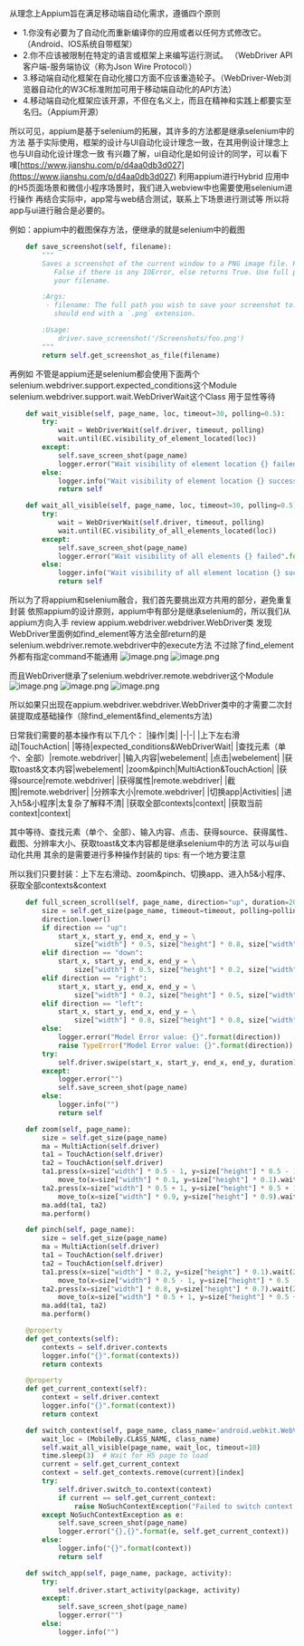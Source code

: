 从理念上Appium旨在满足移动端自动化需求，遵循四个原则

- 1.你没有必要为了自动化而重新编译你的应用或者以任何方式修改它。    （Android、IOS系统自带框架）
- 2.你不应该被限制在特定的语言或框架上来编写运行测试。    （WebDriver API客户端-服务端协议（称为Json Wire Protocol））
- 3.移动端自动化框架在自动化接口方面不应该重造轮子。（WebDriver-Web浏览器自动化的W3C标准附加可用于移动端自动化的API方法）
- 4.移动端自动化框架应该开源，不但在名义上，而且在精神和实践上都要实至名归。（Appium开源）

所以可见，appium是基于selenium的拓展，其许多的方法都是继承selenium中的方法
基于实际使用，框架的设计与UI自动化设计理念一致，在其用例设计理念上也与UI自动化设计理念一致
有兴趣了解，ui自动化是如何设计的同学，可以看下噢[https://www.jianshu.com/p/d4aa0db3d027](https://www.jianshu.com/p/d4aa0db3d027)
利用appium进行Hybrid 应用中的H5页面场景和微信小程序场景时，我们进入webview中也需要使用selenium进行操作
再结合实际中，app常与web结合测试，联系上下场景进行测试等
所以将app与ui进行融合是必要的。


例如：appium中的截图保存方法，便继承的就是selenium中的截图
```python
    def save_screenshot(self, filename):
        """
        Saves a screenshot of the current window to a PNG image file. Returns
           False if there is any IOError, else returns True. Use full paths in
           your filename.

        :Args:
         - filename: The full path you wish to save your screenshot to. This
           should end with a `.png` extension.

        :Usage:
            driver.save_screenshot('/Screenshots/foo.png')
        """
        return self.get_screenshot_as_file(filename)

```

再例如 不管是appium还是selenium都会使用下面两个
selenium.webdriver.support.expected_conditions这个Module
selenium.webdriver.support.wait.WebDriverWait这个Class
用于显性等待

```python
    def wait_visible(self, page_name, loc, timeout=30, polling=0.5):
        try:
            wait = WebDriverWait(self.driver, timeout, polling)
            wait.until(EC.visibility_of_element_located(loc))
        except:
            self.save_screen_shot(page_name)
            logger.error("Wait visibility of element location {} failed".format(loc))
        else:
            logger.info("Wait visibility of element location {} successful".format(loc))
            return self

    def wait_all_visible(self, page_name, loc, timeout=30, polling=0.5):
        try:
            wait = WebDriverWait(self.driver, timeout, polling)
            wait.until(EC.visibility_of_all_elements_located(loc))
        except:
            self.save_screen_shot(page_name)
            logger.error("Wait visibility of all elements {} failed".format(page_name))
        else:
            logger.info("Wait visibility of all element location {} successful".format(loc))
            return self
```

所以为了将appium和selenium融合，我们首先要挑出双方共用的部分，避免重复封装
依照appium的设计原则，appium中有部分是继承selenium的，所以我们从appium方向入手
review appium.webdriver.webdriver.WebDriver类
发现WebDriver里面例如find_element等方法全部return的是selenium.webdriver.remote.webdriver中的execute方法
不过除了find_element外都有指定command不能通用
![image.png](https://upload-images.jianshu.io/upload_images/20499241-f63aa2e0d51e1e74.png?imageMogr2/auto-orient/strip%7CimageView2/2/w/1240)
![image.png](https://upload-images.jianshu.io/upload_images/20499241-36fde1cad7e6c545.png?imageMogr2/auto-orient/strip%7CimageView2/2/w/1240)

而且WebDriver继承了selenium.webdriver.remote.webdriver这个Module
![image.png](https://upload-images.jianshu.io/upload_images/20499241-fc37939904282f6d.png?imageMogr2/auto-orient/strip%7CimageView2/2/w/1240)
![image.png](https://upload-images.jianshu.io/upload_images/20499241-84fc36d26c45f958.png?imageMogr2/auto-orient/strip%7CimageView2/2/w/1240)
![image.png](https://upload-images.jianshu.io/upload_images/20499241-6739890174e158ac.png?imageMogr2/auto-orient/strip%7CimageView2/2/w/1240)


所以如果只出现在appium.webdriver.webdriver.WebDriver类中的才需要二次封装提取成基础操作（除find_element&find_elements方法)

日常我们需要的基本操作有以下几个：
|操作|类|
|-|-|
|上下左右滑动|TouchAction|
|等待|expected_conditions&WebDriverWait|
|查找元素（单个、全部）|remote.webdriver|
|输入内容|webelement|
|点击|webelement|
|获取toast&文本内容|webelement|
|zoom&pinch|MultiAction&TouchAction|
|获得source|remote.webdriver|
|获得属性|remote.webdriver|
|截图|remote.webdriver|
|分辨率大小|remote.webdriver|
|切换app|Activities|
|进入h5&小程序|太复杂了解释不清|
|获取全部contexts|context|
|获取当前context|context|

其中等待、查找元素（单个、全部）、输入内容、点击、获得source、获得属性、截图、分辨率大小、获取toast&文本内容都是继承selenium中的方法
可以与ui自动化共用
其余的是需要进行多种操作封装的
tips: 有一个地方要注意

所以我们只要封装：上下左右滑动、zoom&pinch、切换app、进入h5&小程序、获取全部contexts&context
```python
    def full_screen_scroll(self, page_name, direction="up", duration=200, timeout=30, polling=0.5):
        size = self.get_size(page_name, timeout=timeout, polling=polling)
        direction.lower()
        if direction == "up":
            start_x, start_y, end_x, end_y = \
                size["width"] * 0.5, size["height"] * 0.8, size["width"] * 0.5, size["height"] * 0.2
        elif direction == "down":
            start_x, start_y, end_x, end_y = \
                size["width"] * 0.5, size["height"] * 0.2, size["width"] * 0.5, size["height"] * 0.8
        elif direction == "right":
            start_x, start_y, end_x, end_y = \
                size["width"] * 0.2, size["height"] * 0.5, size["width"] * 0.8, size["height"] * 0.5
        elif direction == "left":
            start_x, start_y, end_x, end_y = \
                size["width"] * 0.8, size["height"] * 0.8, size["width"] * 0.2, size["height"] * 0.2
        else:
            logger.error("Model Error value: {}".format(direction))
            raise TypeError("Model Error value: {}".format(direction))
        try:
            self.driver.swipe(start_x, start_y, end_x, end_y, duration)
        except:
            logger.error("")
            self.save_screen_shot(page_name)
        else:
            logger.info("")
            return self

    def zoom(self, page_name):
        size = self.get_size(page_name)
        ma = MultiAction(self.driver)
        ta1 = TouchAction(self.driver)
        ta2 = TouchAction(self.driver)
        ta1.press(x=size["width"] * 0.5 - 1, y=size["height"] * 0.5 - 1).wait(200). \
            move_to(x=size["width"] * 0.1, y=size["height"] * 0.1).wait(200).release()
        ta2.press(x=size["width"] * 0.5 + 1, y=size["height"] * 0.5 + 1).wait(200). \
            move_to(x=size["width"] * 0.9, y=size["height"] * 0.9).wait(200).release()
        ma.add(ta1, ta2)
        ma.perform()

    def pinch(self, page_name):
        size = self.get_size(page_name)
        ma = MultiAction(self.driver)
        ta1 = TouchAction(self.driver)
        ta2 = TouchAction(self.driver)
        ta1.press(x=size["width"] * 0.2, y=size["height"] * 0.1).wait(200). \
            move_to(x=size["width"] * 0.5 - 1, y=size["height"] * 0.5 - 1).wait(200).release()
        ta2.press(x=size["width"] * 0.8, y=size["height"] * 0.7).wait(200). \
            move_to(x=size["width"] * 0.5 + 1, y=size["height"] * 0.5 + 1).wait(200).release()
        ma.add(ta1, ta2)
        ma.perform()

    @property
    def get_contexts(self):
        contexts = self.driver.contexts
        logger.info("{}".format(contexts))
        return contexts

    @property
    def get_current_context(self):
        context = self.driver.context
        logger.info("{}".format(context))
        return context

    def switch_context(self, page_name, class_name='android.webkit.WebView', index=-1):
        wait_loc = (MobileBy.CLASS_NAME, class_name)
        self.wait_all_visible(page_name, wait_loc, timeout=10)
        time.sleep(3)  # Wait for H5 page to load
        current = self.get_current_context
        context = self.get_contexts.remove(current)[index]
        try:
            self.driver.switch_to.context(context)
            if current == self.get_current_context:
                raise NoSuchContextException("Failed to switch context {}".format(context))
        except NoSuchContextException as e:
            self.save_screen_shot(page_name)
            logger.error("{},{}".format(e, self.get_current_context))
        else:
            logger.info("{}".format(context))
            return self

    def switch_app(self, page_name, package, activity):
        try:
            self.driver.start_activity(package, activity)
        except:
            self.save_screen_shot(page_name)
            logger.error("")
        else:
            logger.info("")
```